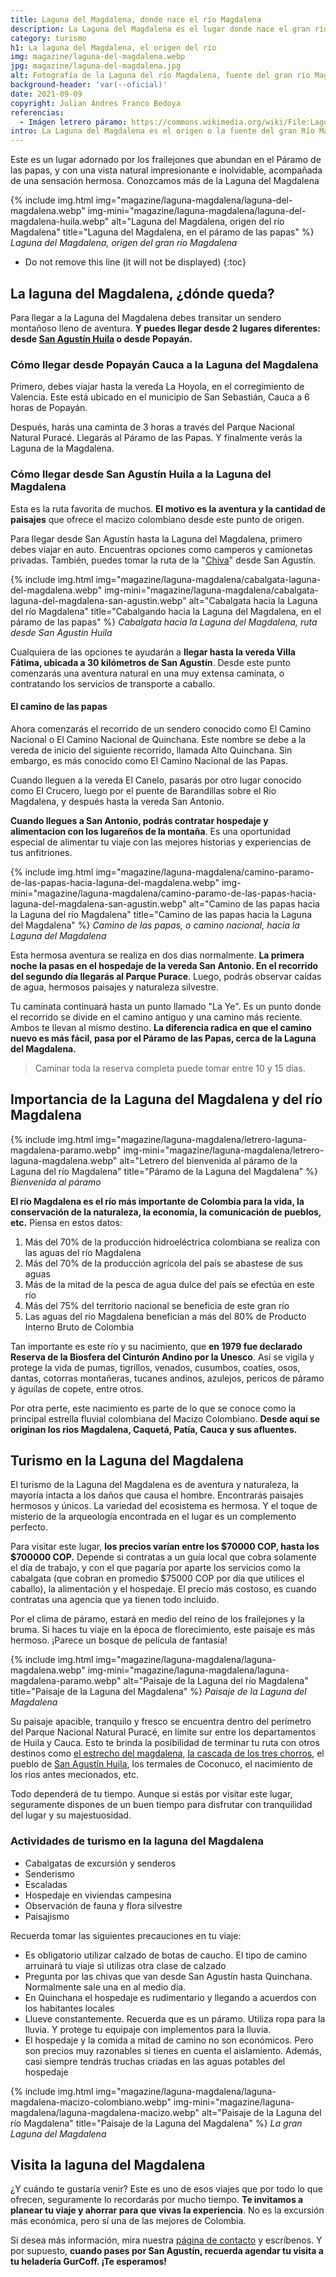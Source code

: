```yaml
---
title: Laguna del Magdalena, donde nace el río Magdalena
description: La Laguna del Magdalena es el lugar donde nace el gran río Magdalena, el principal río de Colombia. Te enseñamos cómo llegar hasta este hermoso lugar.
category: turismo
h1: La laguna del Magdalena, el origen del río
img: magazine/laguna-del-magdalena.webp
jpg: magazine/laguna-del-magdalena.jpg
alt: Fotografía de la Laguna del río Magdalena, fuente del gran río Magdalena
background-header: 'var(--oficial)'
date: 2021-09-09
copyright: Julian Andres Franco Bedoya
referencias:
  - Imágen letrero páramo: https://commons.wikimedia.org/wiki/File:Laguna_de_la_Magdalena_aviso.JPG
intro: La Laguna del Magdalena es el origen o la fuente del gran Río Magdalena, la mayor fuente del agua dulce para la producción colombiana. Aquí te contamos porqué debes venir a conocerla.
---
```

Este es un lugar adornado por los frailejones que abundan en el Páramo de las papas, y con una vista natural impresionante e inolvidable, acompañada de una sensación hermosa. Conozcamos más de la Laguna del Magdalena
<!-- excerpt -->

{% include img.html img="magazine/laguna-magdalena/laguna-del-magdalena.webp" img-mini="magazine/laguna-magdalena/laguna-del-magdalena-huila.webp" alt="Laguna del Magdalena, origen del río Magdalena" title="Laguna del Magdalena, en el páramo de las papas" %}
*Laguna del Magdalena, origen del gran río Magdalena*

* Do not remove this line (it will not be displayed)
{:toc}

## La laguna del Magdalena, ¿dónde queda?

Para llegar a la Laguna del Magdalena debes transitar un sendero montañoso lleno de aventura. **Y puedes llegar desde 2 lugares diferentes: desde [San Agustín Huila]({{site.baseurl}}/visita-san-agustin-huila) o desde Popayán.**

### Cómo llegar desde Popayán Cauca a la Laguna del Magdalena

Primero, debes viajar hasta la vereda La Hoyola, en el corregimiento de Valencia. Este está ubicado en el municipio de San Sebastián, Cauca a 6 horas de Popayán.

Después, harás una caminta de 3 horas a través del Parque Nacional Natural Puracé. Llegarás al Páramo de las Papas. Y finalmente verás la Laguna de la Magdalena.

### Cómo llegar desde San Agustín Huila a la Laguna del Magdalena

Esta es la ruta favorita de muchos. **El motivo es la aventura y la cantidad de paisajes** que ofrece el macizo colombiano desde este punto de origen.

Para llegar desde San Agustín hasta la Laguna del Magdalena, primero debes viajar en auto. Encuentras opciones como camperos y camionetas privadas. También, puedes tomar la ruta de la "[Chiva](https://es.wikipedia.org/wiki/Chiva_(veh%C3%ADculo))" desde San Agustín.

{% include img.html img="magazine/laguna-magdalena/cabalgata-laguna-del-magdalena.webp" img-mini="magazine/laguna-magdalena/cabalgata-laguna-del-magdalena-san-agustin.webp" alt="Cabalgata hacia la Laguna del río Magdalena" title="Cabalgando hacia la Laguna del Magdalena, en el páramo de las papas" %}
*Cabalgata hacia la Laguna del Magdalena, ruta desde San Agustín Huila*

Cualquiera de las opciones te ayudarán a **llegar hasta la vereda Villa Fátima, ubicada a 30 kilómetros de San Agustín**. Desde este punto comenzarás una aventura natural en una muy extensa caminata, o contratando los servicios de transporte a caballo.

#### El camino de las papas

Ahora comenzarás el recorrido de un sendero conocido como El Camino Nacional o El Camino Nacional de Quinchana. Este nombre se debe a la vereda de inicio del siguiente recorrido, llamada Alto Quinchana. Sin embargo, es más conocido como El Camino Nacional de las Papas.

Cuando lleguen a la vereda El Canelo, pasarás por otro lugar conocido como El Crucero, luego por el puente de Barandillas sobre el Rio Magdalena, y después hasta la vereda San Antonio.

**Cuando llegues a San Antonio, podrás contratar hospedaje y alimentacion con los lugareños de la montaña**. Es una oportunidad especial de alimentar tu viaje con las mejores historias y experiencias de tus anfitriones.

{% include img.html img="magazine/laguna-magdalena/camino-paramo-de-las-papas-hacia-laguna-del-magdalena.webp" img-mini="magazine/laguna-magdalena/camino-paramo-de-las-papas-hacia-laguna-del-magdalena-san-agustin.webp" alt="Camino de las papas hacia la Laguna del río Magdalena" title="Camino de las papas hacia la Laguna del Magdalena" %}
*Camino de las papas, o camino nacional, hacia la Laguna del Magdalena*

Esta hermosa aventura se realiza en dos dias normalmente. **La primera noche la pasas en el hospedaje de la vereda San Antonio. En el recorrido del segundo día llegarás al Parque Purace**. Luego, podrás observar caídas de agua, hermosos paisajes y naturaleza silvestre.

Tu caminata continuará hasta un punto llamado "La Ye". Es un punto donde el recorrido se divide en el camino antiguo y una camino más reciente. Ambos te llevan al mismo destino. **La diferencia radica en que el camino nuevo es más fácil, pasa por el Páramo de las Papas, cerca de la Laguna del Magdalena.**

>Caminar toda la reserva completa puede tomar entre 10 y 15 días.

## Importancia de la Laguna del Magdalena y del río Magdalena

{% include img.html img="magazine/laguna-magdalena/letrero-laguna-magdalena-paramo.webp" img-mini="magazine/laguna-magdalena/letrero-laguna-magdalena.webp" alt="Letrero del bienvenida al páramo de la Laguna del río Magdalena" title="Páramo de la Laguna del Magdalena" %}
*Bienvenida al páramo*

**El río Magdalena es el río más importante de Colombia para la vida, la conservación de la naturaleza, la economía, la comunicación de pueblos, etc.** Piensa en estos datos:

1. Más del 70% de la producción hidroeléctrica colombiana se realiza con las aguas del río Magdalena
2. Más del 70% de la producción agrícola del país se abastese de sus aguas
3. Más de la mitad de la pesca de agua dulce del país se efectúa en este río
4. Más del 75% del territorio nacional se beneficia de este gran río
5. Las aguas del río Magdalena benefician a más del 80% de Producto Interno Bruto de Colombia

Tan importante es este río y su nacimiento, que **en 1979 fue declarado Reserva de la Biosfera del Cinturón Andino por la Unesco**. Así se vigila y protege la vida de pumas, tigrillos, venados, cusumbos, coatíes, osos, dantas, cotorras montañeras, tucanes andinos, azulejos, pericos de páramo y águilas de copete, entre otros.

Por otra perte, este nacimiento es parte de lo que se conoce como la principal estrella fluvial colombiana del Macizo Colombiano. **Desde aquí se originan los rios Magdalena, Caquetá, Patía, Cauca y sus afluentes.**

## Turismo en la Laguna del Magdalena

El turismo de la Laguna del Magdalena es de aventura y naturaleza, la mayoría intacta a los daños que causa el hombre. Encontrarás paisajes hermosos y únicos. La variedad del ecosistema es hermosa. Y el toque de misterio de la arqueología encontrada en el lugar es un complemento perfecto.

Para visitar este lugar, **los precios varían entre los $70000 COP, hasta los $700000 COP.** Depende si contratas a un guía local que cobra solamente el día de trabajo, y con el que pagaría por aparte los servicios como la cabalgata (que cobran en promedio $75000 COP por día que utilices el caballo), la alimentación y el hospedaje. El precio más costoso, es cuando contratas una agencia que ya tienen todo incluido.

Por el clima de páramo, estará en medio del reino de los frailejones y la bruma. Si haces tu viaje en la época de florecimiento, este paisaje es más hermoso. ¡Parece un bosque de película de fantasía!

{% include img.html img="magazine/laguna-magdalena/laguna-magdalena.webp" img-mini="magazine/laguna-magdalena/laguna-magdalena-paramo.webp" alt="Paisaje de la Laguna del río Magdalena" title="Paisaje de la Laguna del Magdalena" %}
*Paisaje de la Laguna del Magdalena*

Su paisaje apacible, tranquilo y fresco se encuentra dentro del perímetro del Parque Nacional Natural Puracé, en límite sur entre los departamentos de Huila y Cauca. Esto te brinda la posibilidad de terminar tu ruta con otros destinos como [el estrecho del magdalena]({{site.baseurl}}/estrecho-rio-magdalena), [la cascada de los tres chorros]({{site.baseurl}}/cascada-los-tres-chorros-de-san-agustin), el pueblo de [San Agustín Huila]({{site.baseurl}}/visita-san-agustin-huila), los termales de Coconuco, el nacimiento de los ríos antes mecionados, etc.

Todo dependerá de tu tiempo. Aunque si estás por visitar este lugar, seguramente dispones de un buen tiempo para disfrutar con tranquilidad del lugar y su majestuosidad.

### Actividades de turismo en la laguna del Magdalena

* Cabalgatas de excursión y senderos
* Senderismo
* Escaladas
* Hospedaje en viviendas campesina
* Observación de fauna y flora silvestre
* Paisajismo

Recuerda tomar las siguientes precauciones en tu viaje:

* Es obligatorio utilizar calzado de botas de caucho. El tipo de camino arruinará tu viaje si utilizas otra clase de calzado
* Pregunta por las chivas que van desde San Agustín hasta Quinchana. Normalmente sale una en al medio día.
* En Quinchana el hospedaje es rudimentario y llegando a acuerdos con los habitantes locales
* Llueve constantemente. Recuerda que es un páramo. Utiliza ropa para la lluvia. Y protege tu equipaje con implementos para la lluvia.
* El hospedaje y la comida a mitad de camino no son económicos. Pero son precios muy razonables si tienes en cuenta el aislamiento. Además, casi siempre tendrás truchas criadas en las aguas potables del hospedaje

{% include img.html img="magazine/laguna-magdalena/laguna-magdalena-macizo-colombiano.webp" img-mini="magazine/laguna-magdalena/laguna-magdalena-macizo.webp" alt="Paisaje de la Laguna del río Magdalena" title="Paisaje de la Laguna del Magdalena" %}
*La gran Laguna del Magdalena*

## Visita la laguna del Magdalena

¿Y cuándo te gustaría venir? Este es uno de esos viajes que por todo lo que ofrecen, seguramente lo recordarás por mucho tiempo. **Te invitamos a planear tu viaje y ahorrar para que vivas la experiencia**. No es la excursión más económica, pero sí una de las mejores de Colombia.

Si desea más información, mira nuestra [página de contacto]({{site.baseurl}}/contacto) y escríbenos. Y por supuesto, **cuando pases por San Agustín, recuerda agendar tu visita a tu heladería GurCoff. ¡Te esperamos!**
